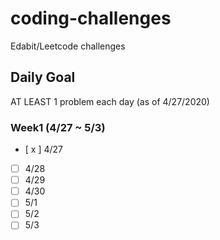 # coding-challenges
Edabit/Leetcode challenges

## Daily Goal
AT LEAST 1 problem each day (as of 4/27/2020)

### Week1 (4/27 ~ 5/3)
- [ x ] 4/27
- [ ] 4/28
- [ ] 4/29
- [ ] 4/30
- [ ] 5/1
- [ ] 5/2
- [ ] 5/3
